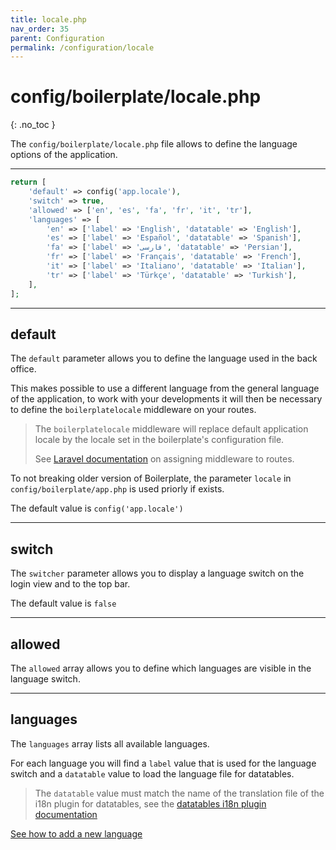 ```yaml
---
title: locale.php
nav_order: 35
parent: Configuration
permalink: /configuration/locale
---
```


# config/boilerplate/locale.php
{: .no_toc }

The `config/boilerplate/locale.php` file allows to define the language options of the application.

---

```php
return [
    'default' => config('app.locale'),
    'switch' => true,
    'allowed' => ['en', 'es', 'fa', 'fr', 'it', 'tr'],
    'languages' => [
        'en' => ['label' => 'English', 'datatable' => 'English'],
        'es' => ['label' => 'Español', 'datatable' => 'Spanish'],
        'fa' => ['label' => 'فارسی', 'datatable' => 'Persian'],
        'fr' => ['label' => 'Français', 'datatable' => 'French'],
        'it' => ['label' => 'Italiano', 'datatable' => 'Italian'],
        'tr' => ['label' => 'Türkçe', 'datatable' => 'Turkish'],
    ],
];
```
---


## default

The `default` parameter allows you to define the language used in the back office. 

This makes possible to use a different language from the general language of the application, to work with your 
developments it will then be necessary to define the `boilerplatelocale` middleware on your routes.

<blockquote>
<p>
The <code>boilerplatelocale</code> middleware will replace default application locale by the locale set in the boilerplate's 
configuration file.
</p>
<p>
See <a href="https://laravel.com/docs/master/middleware#assigning-middleware-to-routes">Laravel documentation</a> on assigning 
middleware to routes.
</p>
</blockquote>

To not breaking older version of Boilerplate, the parameter `locale` in `config/boilerplate/app.php` is used priorly if exists.

The default value is `config('app.locale')`

---

## switch

The `switcher` parameter allows you to display a language switch on the login view and to the top bar.

The default value is `false`

---

## allowed

The `allowed` array allows you to define which languages are visible in the language switch.

---

## languages

The `languages` array lists all available languages.

For each language you will find a `label` value that is used for the language switch and a `datatable` value to load the 
language file for datatables.

> The `datatable` value must match the name of the translation file of the i18n plugin for datatables, see the [datatables i18n plugin documentation](https://datatables.net/plug-ins/i18n/)

[See how to add a new language](../language)

